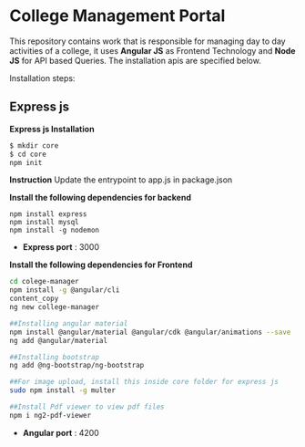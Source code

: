 
# College Management Portal

This repository contains work that is responsible for managing day to day activities of a college, it uses **Angular JS** as Frontend Technology and **Node JS** for API based Queries.
The installation apis are specified below.

Installation steps:

## Express js

**Express js Installation**

```bash
$ mkdir core
$ cd core
npm init
```
**Instruction**
Update the entrypoint to app.js in package.json

**Install the following dependencies for backend**

```
npm install express
npm install mysql
npm install -g nodemon
```


- **Express port** : 3000

**Install the following dependencies for Frontend**

```bash
cd colege-manager
npm install -g @angular/cli
content_copy
ng new college-manager

##Installing angular material
npm install @angular/material @angular/cdk @angular/animations --save  
ng add @angular/material  

##Installing bootstrap
ng add @ng-bootstrap/ng-bootstrap

##For image upload, install this inside core folder for express js
sudo npm install -g multer

##Install Pdf viewer to view pdf files
npm i ng2-pdf-viewer

```
- **Angular port** : 4200
